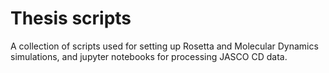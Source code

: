 # Thesis scripts

A collection of scripts used for setting up Rosetta and Molecular Dynamics simulations, and jupyter notebooks for processing JASCO CD data.
